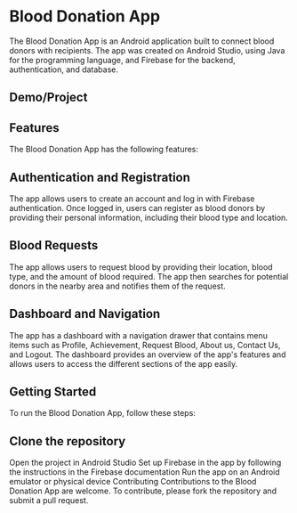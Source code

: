 # Blood Donation App
The Blood Donation App is an Android application built to connect blood donors with recipients. The app was created on Android Studio, using Java for the programming language, and Firebase for the backend, authentication, and database.

## Demo/Project

## Features
The Blood Donation App has the following features:

## Authentication and Registration
The app allows users to create an account and log in with Firebase authentication. Once logged in, users can register as blood donors by providing their personal information, including their blood type and location.

## Blood Requests
The app allows users to request blood by providing their location, blood type, and the amount of blood required. The app then searches for potential donors in the nearby area and notifies them of the request.

## Dashboard and Navigation
The app has a dashboard with a navigation drawer that contains menu items such as Profile, Achievement, Request Blood, About us, Contact Us, and Logout. The dashboard provides an overview of the app's features and allows users to access the different sections of the app easily.

## Getting Started
To run the Blood Donation App, follow these steps:

## Clone the repository
Open the project in Android Studio
Set up Firebase in the app by following the instructions in the Firebase documentation
Run the app on an Android emulator or physical device
Contributing
Contributions to the Blood Donation App are welcome. To contribute, please fork the repository and submit a pull request.
